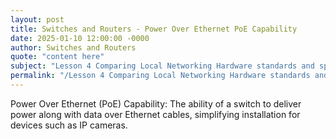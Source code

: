 ```yaml
---
layout: post
title: Switches and Routers - Power Over Ethernet PoE Capability
date: 2025-01-10 12:00:00 -0000
author: Switches and Routers
quote: "content here"
subject: "Lesson 4 Comparing Local Networking Hardware standards and specifications"
permalink: "/Lesson 4 Comparing Local Networking Hardware standards and specifications/Switches and Routers/Switches and Routers - Power Over Ethernet PoE Capability"
---
```


Power Over Ethernet (PoE) Capability: The ability of a switch to deliver power along with data over Ethernet cables, simplifying installation for devices such as IP cameras.
